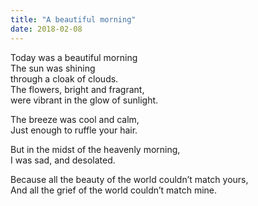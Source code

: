 ```yaml
---
title: "A beautiful morning"
date: 2018-02-08
---
```


Today was a beautiful morning  
The sun was shining  
through a cloak of clouds.  
The flowers, bright and fragrant,  
were vibrant in the glow of sunlight.

The breeze was cool and calm,  
Just enough to ruffle your hair.

But in the midst of the heavenly morning,  
I was sad, and desolated.

Because all the beauty of the world couldn’t match yours,  
And all the grief of the world couldn’t match mine.

